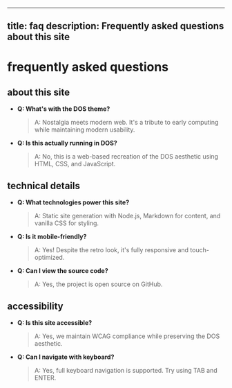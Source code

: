  ---
title: faq
description: Frequently asked questions about this site
---

# frequently asked questions

<section>

## about this site

- **Q: What's with the DOS theme?**
  > A: Nostalgia meets modern web. It's a tribute to early computing while maintaining modern usability.

- **Q: Is this actually running in DOS?**
  > A: No, this is a web-based recreation of the DOS aesthetic using HTML, CSS, and JavaScript.

</section>

<section>

## technical details

- **Q: What technologies power this site?**
  > A: Static site generation with Node.js, Markdown for content, and vanilla CSS for styling.

- **Q: Is it mobile-friendly?**
  > A: Yes! Despite the retro look, it's fully responsive and touch-optimized.

- **Q: Can I view the source code?**
  > A: Yes, the project is open source on GitHub.

</section>

<section>

## accessibility

- **Q: Is this site accessible?**
  > A: Yes, we maintain WCAG compliance while preserving the DOS aesthetic.

- **Q: Can I navigate with keyboard?**
  > A: Yes, full keyboard navigation is supported. Try using TAB and ENTER.

</section>